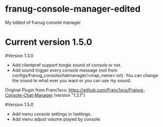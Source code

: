# franug-console-manager-edited
My edited of franug console manager

# Current version 1.5.0

#Version 1.3.0
- Add clientpref support toogle sound of console or not.
- Add sound trigger every console message (not from configs/franug_consolechatmanager/<map_name>.txt). You can change the sound to what ever you want or you can use my sound.

Original Plugin from Franc1sco: https://github.com/Franc1sco/Franug-Console-Chat-Manager (version "1.2.1")

#Version 1.5.0
- Add menu console settings in !settings.
- Add menu adjust volume played by console.
